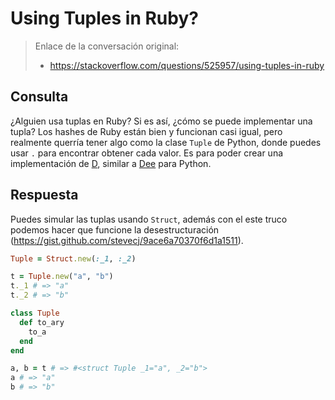 
# Using Tuples in Ruby?

> Enlace de la conversación original:
> * https://stackoverflow.com/questions/525957/using-tuples-in-ruby

## Consulta

¿Alguien usa tuplas en Ruby? Si es así, ¿cómo se puede implementar una tupla? Los hashes de Ruby están bien y funcionan casi igual, pero realmente querría tener algo como la clase `Tuple` de Python, donde puedes usar `.` para encontrar obtener cada valor. Es para poder crear una implementación de [D](https://www.amazon.com/dp/0321399420), similar a [Dee](https://www.quicksort.co.uk/) para Python.

## Respuesta

Puedes simular las tuplas usando `Struct`, además con el este truco podemos hacer que funcione la desestructuración (https://gist.github.com/stevecj/9ace6a70370f6d1a1511).


```ruby
Tuple = Struct.new(:_1, :_2)

t = Tuple.new("a", "b")
t._1 # => "a"
t._2 # => "b"

class Tuple
  def to_ary
    to_a
  end
end

a, b = t # => #<struct Tuple _1="a", _2="b">
a # => "a"
b # => "b"
```
